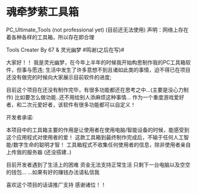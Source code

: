 # 魂牵梦萦工具箱 # 
PC_Ultimate_Tools (not professional yet) (目前还无法使用)
声明：网络上存在着各种各样的工具箱，所以存在即合理

Tools Creater By 67 & 灵光幽梦
#鸣谢(之后在写)#

大家好！！ 我是灵光幽梦，在今年上半年的时候我开始构思制作我的PC工具箱软件，但事与愿违;
生活中发生了许多意想不到且诸如此类的事情，迫不得已在项目还没有做完的时候向大家展示目前软件的进度;

目前这个项目在还没有制作完毕，有很多功能都还在思考之中...(主要是没心力制作)
比如要怎么做功能..还不用给别人添麻烦这种事情...
作为一个重度游戏爱好者，和二次元爱好者，该软件有很多功能都可以自定义！

开发者承诺:

本项目中的工具箱主要的作用是让使用者在使用电脑/智能设备的时候，能感受到这个应用程式对使用者的爱！
这款工具箱到最终制作完成后，不输于任何人工智能/数字生命的聪明才智！
工具箱程式不收集任何使用者的信息，除非使用者亲自上传我的服务器 (还没搭建..)

目前开发者遇到了生活上的困难 资金无法支持正常生活 只剩下一台电脑以及空空的钱包...
...如果有好的赚钱办法请私信我

喜欢这个项目的话请推广支持 感谢诸位！！
